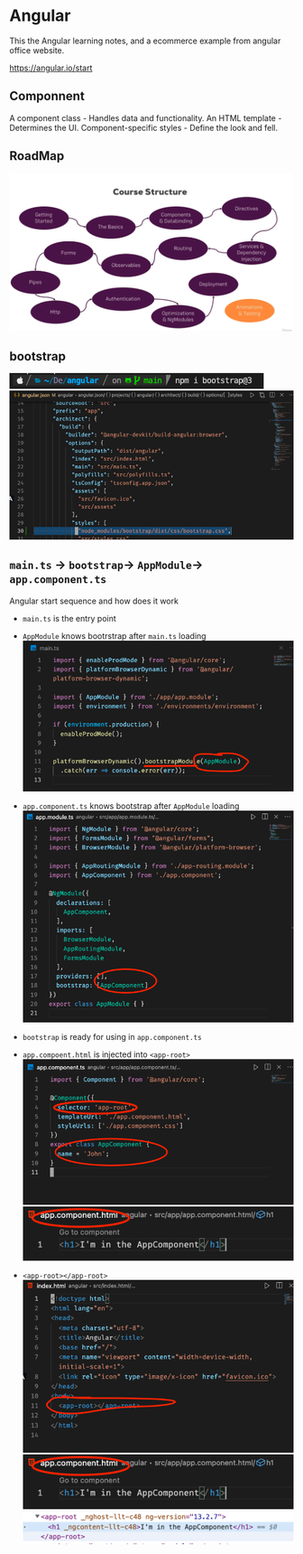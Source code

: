 # Angular

This the Angular learning notes, and a ecommerce example from angular office website.

https://angular.io/start

## Componnent

A component class - Handles data and functionality.
An HTML template - Determines the UI.
Component-specific styles - Define the look and fell.


## RoadMap
![](./images/road-map.png)

## bootstrap
![](./images/npm-bootstrap.png)
![](./images/angular-json-bootrap.png)



## `main.ts` -> `bootstrap`-> `AppModule`-> `app.component.ts`
Angular start sequence and how does it work
* `main.ts` is the entry point 

* `AppModule` knows bootrstrap after `main.ts` loading
![](./images/main.ts.png)

* `app.component.ts` knows bootstrap after `AppModule` loading
![](./images/app.module.ts.png)

* `bootstrap` is ready for using in `app.component.ts`

* `app.compoent.html` is injected into `<app-root>`
![](./images/app.component.ts.png)
![](./images/app.component.html.png)

* `<app-root></app-root>`
![](./images/app-root.png)
![](./images/app.component.html.png)
![](./images/browser.png)

